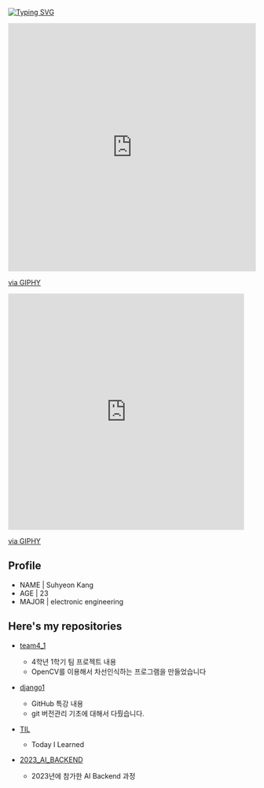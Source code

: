 [![Typing SVG](https://readme-typing-svg.demolab.com?font=Caprasimo&size=30&pause=1000&width=435&lines=Hello!+Welcome+to+my+Repo)](https://git.io/typing-svg)

<div style="width:100%;height:0;padding-bottom:100%;position:relative;"><iframe src="https://giphy.com/embed/XlGQ2sBz4gvIAv0FVa" width="100%" height="100%" style="position:absolute" frameBorder="0" class="giphy-embed" allowFullScreen></iframe></div><p><a href="https://giphy.com/stickers/minions-minion-rise-of-gru-riseofgru-XlGQ2sBz4gvIAv0FVa">via GIPHY</a></p>

<iframe src="https://giphy.com/embed/XlGQ2sBz4gvIAv0FVa" width="480" height="480" frameBorder="0" class="giphy-embed" allowFullScreen></iframe><p><a href="https://giphy.com/stickers/minions-minion-rise-of-gru-riseofgru-XlGQ2sBz4gvIAv0FVa">via GIPHY</a></p>

## Profile

- NAME | Suhyeon Kang
- AGE | 23
- MAJOR | electronic engineering

## Here's my repositories

- [team4_1](https://github.com/Imshyeon/team4_1)
    - 4학년 1학기 팀 프로젝트 내용
    - OpenCV를 이용해서 차선인식하는 프로그램을 만들었습니다

- [django1](https://github.com/Imshyeon/django1)
    - GitHub 특강 내용
    - git 버전관리 기초에 대해서 다뤘습니다.

- [TIL](https://github.com/Imshyeon/TIL)
    - Today I Learned

- [2023_AI_BACKEND](https://github.com/Imshyeon/2023_AI_BACKEND)
    - 2023년에 참가한 AI Backend 과정
